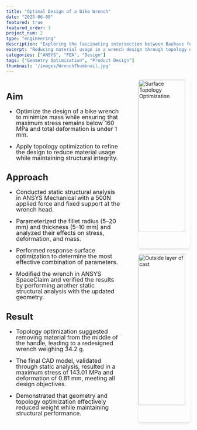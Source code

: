 ```yaml
---
title: "Optimal Design of a Bike Wrench"
date: "2025-06-08"
featured: true
featured_order: 3
project_num: 2
type: "engineering"
description: "Exploring the fascinating intersection between Bauhaus functionalism and monumental design"
excerpt: "Reducing material usage in a wrench design through topology optimization using ANSYS Mechanical."
categories: ["ANSYS", "FEA", "Design"]
tags: ["Geometry Optimization", "Product Design"]
thumbnail: '/images/WrenchThumbnail.jpg'
---
```


<div style="display: grid; grid-template-columns: 2fr 1fr; gap: 2rem; margin: 1rem 0;">
  <!-- Left Column - Text -->
  <div style="font-size: 1.0rem; line-height: 1.0;">
    <h2>Aim</h2>
     <ul>
      <li><p>Optimize the design of a bike wrench to minimize mass while ensuring that maximum stress remains below 160 MPa and total deformation is under 1 mm.</p></li>
      <li><p>Apply topology optimization to refine the design to reduce material usage while maintaining structural integrity.</p></li>
      </ul>
    <h2>Approach</h2>
     <ul>
      <li><p>Conducted static structural analysis in ANSYS Mechanical with a 500N applied force and fixed support at the wrench head.</p></li>
      <li><p>Parameterized the fillet radius (5–20 mm) and thickness (5–10 mm) and analyzed their effects on stress, deformation, and mass.</p></li>
      <li><p>Performed response surface optimization to determine the most effective combination of parameters.</p></li>
      <li><p>Modified the wrench in ANSYS SpaceClaim and verified the results by performing another static structural analysis with the updated geometry.</p></li>
     </ul>
    <h2>Result</h2>
     <ul>
      <li><p>Topology optimization suggested removing material from the middle of the handle, leading to a redesigned wrench weighing 34.2 g.</p></li>
      <li><p>The final CAD model, validated through static analysis, resulted in a maximum stress of 143.01 MPa and deformation of 0.81 mm, meeting all design objectives.</p></li>
      <li><p>Demonstrated that geometry and topology optimization effectively reduced weight while maintaining structural performance.</p></li>
     </ul>
  </div>

  <!-- Right Column - Images -->
  <div style="display: flex; flex-direction: column; align-items: flex-end; gap: 1rem;">
    <img src="/images/Surface Topology Optimization.png" alt="Surface Topology Optimization" style="width: 90%; border-radius: 8px; box-shadow: 0 4px 6px rgba(0, 0, 0, 0.1);" />
    <img src="/images/WrenchDeformationResults.png" alt="Outside layer of cast" style="width: 90%; border-radius: 8px; box-shadow: 0 4px 6px rgba(0, 0, 0, 0.1);" />
  </div>
</div>